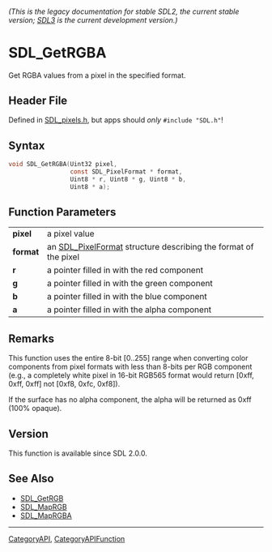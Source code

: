 ###### (This is the legacy documentation for stable SDL2, the current stable version; [SDL3](https://wiki.libsdl.org/SDL3/) is the current development version.)
# SDL_GetRGBA

Get RGBA values from a pixel in the specified format.

## Header File

Defined in [SDL_pixels.h](https://github.com/libsdl-org/SDL/blob/SDL2/include/SDL_pixels.h), but apps should _only_ `#include "SDL.h"`!

## Syntax

```c
void SDL_GetRGBA(Uint32 pixel,
                 const SDL_PixelFormat * format,
                 Uint8 * r, Uint8 * g, Uint8 * b,
                 Uint8 * a);

```

## Function Parameters

|                |                                                                                    |
| -------------- | ---------------------------------------------------------------------------------- |
| **pixel**      | a pixel value                                                                      |
| **format**     | an [SDL_PixelFormat](SDL_PixelFormat) structure describing the format of the pixel |
| **r**          | a pointer filled in with the red component                                         |
| **g**          | a pointer filled in with the green component                                       |
| **b**          | a pointer filled in with the blue component                                        |
| **a**          | a pointer filled in with the alpha component                                       |

## Remarks

This function uses the entire 8-bit [0..255] range when converting color
components from pixel formats with less than 8-bits per RGB component
(e.g., a completely white pixel in 16-bit RGB565 format would return [0xff,
0xff, 0xff] not [0xf8, 0xfc, 0xf8]).

If the surface has no alpha component, the alpha will be returned as 0xff
(100% opaque).

## Version

This function is available since SDL 2.0.0.

## See Also

* [SDL_GetRGB](SDL_GetRGB)
* [SDL_MapRGB](SDL_MapRGB)
* [SDL_MapRGBA](SDL_MapRGBA)

----
[CategoryAPI](CategoryAPI), [CategoryAPIFunction](CategoryAPIFunction)

